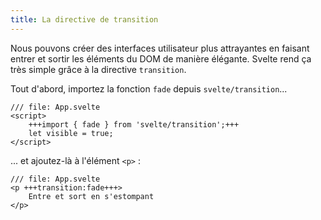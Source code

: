 ```yaml
---
title: La directive de transition
---
```


Nous pouvons créer des interfaces utilisateur plus attrayantes en faisant entrer et sortir les éléments du DOM de manière élégante. Svelte rend ça très simple grâce à la directive `transition`.

Tout d'abord, importez la fonction `fade` depuis `svelte/transition`...

```svelte
/// file: App.svelte
<script>
	+++import { fade } from 'svelte/transition';+++
	let visible = true;
</script>
```

... et ajoutez-là à l'élément `<p>` :

```svelte
/// file: App.svelte
<p +++transition:fade+++>
	Entre et sort en s'estompant
</p>
```
